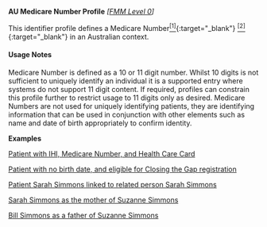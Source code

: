 **AU Medicare Number Profile**  *[[FMM Level 0](guidance.html)]*

This identifier profile defines a Medicare Number[<sup>[1]</sup>](http://ns.electronichealth.net.au/id/medicare-number/index.html){:target="_blank"} [<sup>[2]</sup>](http://meteor.aihw.gov.au/content/index.phtml/itemId/270101){:target="_blank"} in an Australian context. 

#### Usage Notes

Medicare Number is defined as a 10 or 11 digit number. Whilst 10 digits is not sufficient to uniquely identify an individual it is a supported entry where systems do not support 11 digit content. If required, profiles can constrain this profile further to restrict usage to 11 digits only as desired.
Medicare Numbers are not used for uniquely identifying patients, they are identifying information that can be used in conjunction with other elements such as name and date of birth appropriately to confirm identity.

**Examples**

[Patient with IHI, Medicare Number, and Health Care Card](Patient-example0.html)

[Patient with no birth date, and eligible for Closing the Gap registration](Patient-example2.html)

[Patient Sarah Simmons linked to related person Sarah Simmons](Patient-example5.html)

[Sarah Simmons as the mother of Suzanne Simmons](RelatedPerson-example2.html)

[Bill Simmons as a father of Suzanne Simmons](RelatedPerson-example3.html)


